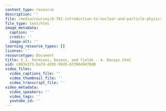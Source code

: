```yaml
---
content_type: resource
description: ''
file: /media/courses/8-701-introduction-to-nuclear-and-particle-physics-fall-2020/5_1-fermions-bosons-and-fields-4-decays.html
file_type: text/html
image_metadata:
  caption: ''
  credit: ''
  image-alt: ''
learning_resource_types: []
license: ''
resourcetype: Document
title: 5_1. Fermions, bosons, and fields - 4. Decays.html
uid: c083e373-ba7d-4295-99d3-6739649478d0
video_files:
  video_captions_file: ''
  video_thumbnail_file: ''
  video_transcript_file: ''
video_metadata:
  video_speakers: ''
  video_tags: ''
  youtube_id: ''
---
```

